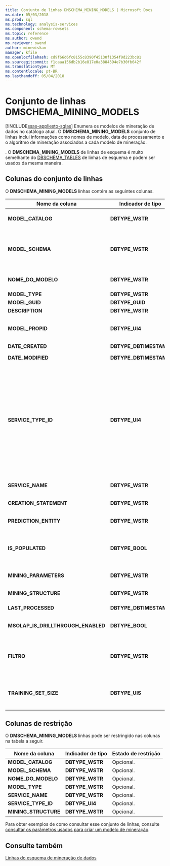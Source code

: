 ```yaml
---
title: Conjunto de linhas DMSCHEMA_MINING_MODELS | Microsoft Docs
ms.date: 05/03/2018
ms.prod: sql
ms.technology: analysis-services
ms.component: schema-rowsets
ms.topic: reference
ms.author: owend
ms.reviewer: owend
author: minewiskan
manager: kfile
ms.openlocfilehash: cd9f66d6fc8155c8390f45130f1354f9d223bc81
ms.sourcegitcommit: f1caaa156db2b16e817e0a3884394e7b30fb642f
ms.translationtype: MT
ms.contentlocale: pt-BR
ms.lasthandoff: 05/04/2018
---
```

# <a name="dmschemaminingmodels-rowset"></a>Conjunto de linhas DMSCHEMA_MINING_MODELS
[!INCLUDE[ssas-appliesto-sqlas](../../../includes/ssas-appliesto-sqlas.md)]
  Enumera os modelos de mineração de dados no catálogo atual. O **DMSCHEMA_MINING_MODELS** conjunto de linhas inclui informações como nomes de modelo, data de processamento e o algoritmo de mineração associados a cada modelo de mineração.  
  
 . O **DMSCHEMA_MINING_MODELS** de linhas de esquema é muito semelhante do [DBSCHEMA_TABLES](../../../analysis-services/schema-rowsets/ole-db/dbschema-tables-rowset.md) de linhas de esquema e podem ser usados da mesma maneira.  
  
## <a name="rowset-columns"></a>Colunas do conjunto de linhas  
 O **DMSCHEMA_MINING_MODELS** linhas contém as seguintes colunas.  
  
|Nome da coluna|Indicador de tipo|Description|  
|-----------------|--------------------|-----------------|  
|**MODEL_CATALOG**|**DBTYPE_WSTR**|O nome do catálogo. Preenchido com o nome do banco de dados do qual o modelo é membro.|  
|**MODEL_SCHEMA**|**DBTYPE_WSTR**|O nome do esquema não qualificado. Esta coluna não é suportada pelo [!INCLUDE[msCoName](../../../includes/msconame-md.md)] [!INCLUDE[ssNoVersion](../../../includes/ssnoversion-md.md)] [!INCLUDE[ssASnoversion](../../../includes/ssasnoversion-md.md)]; sempre conterá **nulo**.|  
|**NOME_DO_MODELO**|**DBTYPE_WSTR**|O nome do modelo de mineração. Esta coluna contém o nome do modelo de mineração e nunca está vazia.|  
|**MODEL_TYPE**|**DBTYPE_WSTR**|O tipo de modelo.|  
|**MODEL_GUID**|**DBTYPE_GUID**|O GUID do modelo.|  
|**DESCRIPTION**|**DBTYPE_WSTR**|Uma descrição amigável do modelo.|  
|**MODEL_PROPID**|**DBTYPE_UI4**|A ID de propriedade do modelo. Esta coluna não é suportada pelo [!INCLUDE[ssASnoversion](../../../includes/ssasnoversion-md.md)]; sempre conterá **nulo**.|  
|**DATE_CREATED**|**DBTYPE_DBTIMESTAMP**|A data em que o modelo foi criado.|  
|**DATE_MODIFIED**|**DBTYPE_DBTIMESTAMP**|A data na qual a definição do modelo foi modificada pela última vez.|  
|**SERVICE_TYPE_ID**|**DBTYPE_UI4**|Uma enumeração que identifica o tipo de algoritmo de mineração de dados usado pelo modelo. Esse tipo pode ser um dos seguintes valores:<br /><br /> **DM_SERVICETYPE_CLASSIFICATION** (1)<br /><br /> **DM_SERVICETYPE_SEGMENTATION**(2)<br /><br /> **ASSOCIAÇÃO DE DM_SERVICETYPE_**(4)<br /><br /> **DM_SERVICETYPE_ DENSITY_ESTIMATE**(8)<br /><br /> **DM_SERVICETYPE_SEQUENCE**(16)|  
|**SERVICE_NAME**|**DBTYPE_WSTR**|O nome específico do provedor para o algoritmo de mineração de dados usado pelo modelo.|  
|**CREATION_STATEMENT**|**DBTYPE_WSTR**|A instrução usada na criação do modelo de mineração.|  
|**PREDICTION_ENTITY**|**DBTYPE_WSTR**|Uma lista delimitada por vírgulas que indica quais colunas de mineração poderão ser previstas.|  
|**IS_POPULATED**|**DBTYPE_BOOL**|Um sinalizador Booliano que indica se o modelo está preenchido.<br /><br /> **TRUE** se o modelo é populado; caso contrário, **FALSE**.|  
|**MINING_PARAMETERS**|**DBTYPE_WSTR**|Uma lista separada por vírgulas dos parâmetros usados quando o modelo foi criado.|  
|**MINING_STRUCTURE**|**DBTYPE_WSTR**|A ID da estrutura de mineração em que o modelo se baseia.|  
|**LAST_PROCESSED**|**DBTYPE_DBTIMESTAMP**|A data em que o modelo foi processado pela última vez.|  
|**MSOLAP_IS_DRILLTHROUGH_ENABLED**|**DBTYPE_BOOL**|Um sinalizador Booliano que indica se o modelo oferece suporte a detalhamento.|  
|**FILTRO**|**DBTYPE_WSTR**|A expressão de filtro associada ao modelo de mineração.<br /><br /> NULL ou uma cadeia de caracteres vazia indica que nenhum filtro foi aplicado.|  
|**TRAINING_SET_SIZE**|**DBTYPE_UIS**|O número de casos contidos no conjunto de treinamento do modelo de mineração após o processamento da estrutura e da aplicação de qualquer filtro ao modelo.|  
  
## <a name="restriction-columns"></a>Colunas de restrição  
 O **DMSCHEMA_MINING_MODELS** linhas pode ser restringido nas colunas na tabela a seguir.  
  
|Nome da coluna|Indicador de tipo|Estado de restrição|  
|-----------------|--------------------|-----------------------|  
|**MODEL_CATALOG**|**DBTYPE_WSTR**|Opcional.|  
|**MODEL_SCHEMA**|**DBTYPE_WSTR**|Opcional.|  
|**NOME_DO_MODELO**|**DBTYPE_WSTR**|Opcional.|  
|**MODEL_TYPE**|**DBTYPE_WSTR**|Opcional.|  
|**SERVICE_NAME**|**DBTYPE_WSTR**|Opcional.|  
|**SERVICE_TYPE_ID**|**DBTYPE_UI4**|Opcional.|  
|**MINING_STRUCTURE**|**DBTYPE_WSTR**|Opcional.|  
  
 Para obter exemplos de como consultar esse conjunto de linhas, consulte [consultar os parâmetros usados para criar um modelo de mineração](../../../analysis-services/data-mining/query-the-parameters-used-to-create-a-mining-model.md).  
  
## <a name="see-also"></a>Consulte também  
 [Linhas do esquema de mineração de dados](../../../analysis-services/schema-rowsets/data-mining/data-mining-schema-rowsets.md)  
  
  
